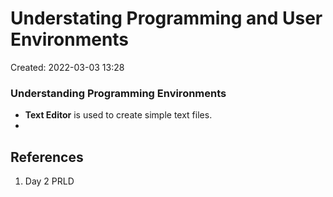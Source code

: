 # Understating Programming and User Environments
Created: 2022-03-03 13:28

### Understanding Programming Environments
- **Text Editor** is used to create simple text files.
- 

## References
1. Day 2 PRLD